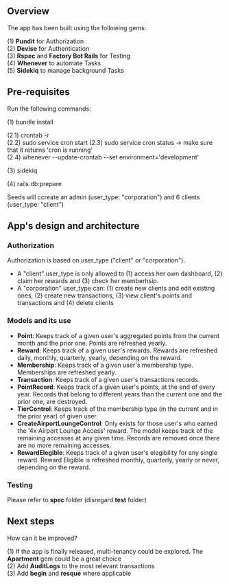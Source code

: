 ## Overview<br>
The app has been built using the following gems:

(1) **Pundit** for Authorization<br>
(2) **Devise** for Authentication<br>
(3) **Rspec** and **Factory Bot Rails** for Testing<br>
(4) **Whenever** to automate Tasks<br>
(5) **Sidekiq** to manage background Tasks<br>

## Pre-requisites<br>
Run the following commands:<br>

(1) bundle install<br>

(2.1) crontab -r<br>
(2.2) sudo service cron start
(2.3) sudo service cron status -> make sure that it returns 'cron is running'<br>
(2.4) whenever --update-crontab --set environment='development'<br>

(3) sidekiq<br>

(4) rails db:prepare<br>

Seeds will ccreate an admin (user_type: "corporation") and 6 clients (user_type: "client")

## App's design and architecture<br>

### Authorization
Authorization is based on user_type ("client" or "corporation"). 

* A "client" user_type is only allowed to (1) access her own dashboard, (2) claim her rewards and (3) check her memberhsip.
* A "corporation" user_type can: (1) create new clients and edit existing ones, (2) create new transactions, (3) view client's points and transactions and (4) delete clients

### Models and its use

* **Point**: Keeps track of a given user's aggregated points from the current month and the prior one. Points are refreshed yearly. 
* **Reward**: Keeps track of a given user's rewards. Rewards are refreshed daily, monthly, quarterly, yearly, depending on the reward.  
* **Membership**: Keeps track of a given user's membership type. Memberships are refreshed yearly. 
* **Transaction**: Keeps track of a given user's transactions records.
* **PointRecord**: Keeps track of a given user's points, at the end of every year. Records that belong to different years than the current one and the prior one, are destroyed.
* **TierControl**: Keeps track of the membership type (in the current and in the prior year) of given user. 
* **CreateAirportLoungeControl**: Only exists for those user's who earned the '4x Airport Lounge Access' reward. The model keeps track of the remaining accesses at any given time. Records are removed once there are no more remaining accesses.
* **RewardElegible**: Keeps track of a given user's elegibility for any single reward. Reward Eligible is refreshed monthly, quarterly, yearly or never, depending on the reward.

### Testing
Please refer to **spec** folder (disregard **test** folder)

## Next steps<br>
How can it be improved?

(1) If the app is finally released, multi-tenancy could be explored. The **Apartment** gem could be a great choice<br>
(2) Add **AuditLogs** to the most relevant transactions<br>
(3) Add **begin** and **resque** where applicable<br>

